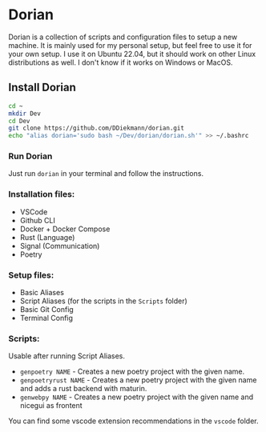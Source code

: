 # Dorian

Dorian is a collection of scripts and configuration files to setup a new machine. It is mainly used for my personal setup, but feel free to use it for your own setup. I use it on Ubuntu 22.04, but it should work on other Linux distributions as well. I don't know if it works on Windows or MacOS.

## Install Dorian
```bash
cd ~
mkdir Dev
cd Dev
git clone https://github.com/DDiekmann/dorian.git
echo "alias dorian='sudo bash ~/Dev/dorian/dorian.sh'" >> ~/.bashrc
```
### Run Dorian

Just run `dorian` in your terminal and follow the instructions.

### Installation files:

- VSCode
- Github CLI
- Docker + Docker Compose
- Rust (Language)
- Signal (Communication)
- Poetry

### Setup files:

- Basic Aliases
- Script Aliases (for the scripts in the `Scripts` folder)
- Basic Git Config
- Terminal Config

### Scripts:

Usable after running Script Aliases.

- `genpoetry NAME` - Creates a new poetry project with the given name.
- `genpoetryrust NAME` - Creates a new poetry project with the given name and adds a rust backend with maturin.
- `genwebpy NAME` - Creates a new poetry project with the given name and nicegui as frontent

You can find some vscode extension recommendations in the `vscode` folder.
